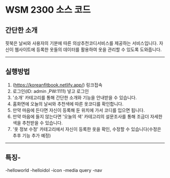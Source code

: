 # WSM 2300 소스 코드
## 간단한 소개
핏북은 날씨와 사용자의 기분에 따른 의상추천코디서비스를 제공하는 서비스입니다. 
자신이 웹사이트에 등록한 옷들의  데이터를 활용하여
옷을 관리할 수 있도록 도와줍니다. 

---
## 실행방법
1. (https://koreanfitbook.netlify.app/) 링크접속
2. 로그인(ID: admin ,PW:1111) 넣고 로그인
3. '소개' 카테고리를 통해 간단한 소개와 기능을 안내받을 수 있습니다. 
4. 홈화면에 오늘의 날씨와 추천색에 따른 옷코디를 확인합니다. 
5. 만약 마음에 든다면 자신이 등록해 둔 위치에 가서 코디를 입으면 됩니다. 
6. 만약 마음에 들지 않는다면 '오늘의 색' 카테고리의 설문조사를 통해 조금더 자세한 색을 추천받을 수 있습니다. 
7. '옷 정보 수정' 카테고리에서 자신이 등록한 옷을 확인, 수정할 수 있습니다(수정은 추후 기능 추가 예정)
---
## 특징-
-helloworld
-helloidol
-icon
-media query
-nav
